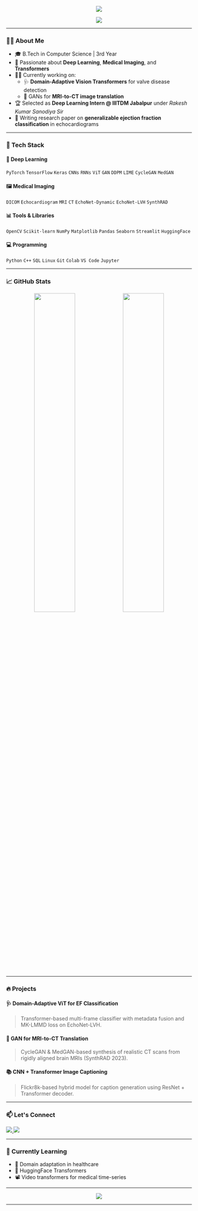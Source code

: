 <!-- Banner -->
<p align="center">
  <img src="https://capsule-render.vercel.app/api?type=waving&color=0:4e54c8,100:8f94fb&height=200&section=header&text=Hi%20I'm%20Sriman!&fontSize=40&fontAlignY=35&desc=Deep%20Learning%20%7C%20Medical%20AI%20%7C%20Transformer%20Wizard&descSize=20&descAlignY=55" />
</p>

<p align="center">
  <img src="https://readme-typing-svg.herokuapp.com?font=Fira+Code&weight=600&size=22&pause=1000&center=true&vCenter=true&width=435&lines=Deep+Learning+Intern+%40IIITDMJ;Researcher+%7C+AI+%7C+Healthcare;Transformers+%7C+GANs+%7C+ViT+%7C+RNNs;Code.+Train.+Deploy.+Repeat.">
</p>

---

### 👨‍💻 About Me
- 🎓 B.Tech in Computer Science | 3rd Year  
- 🧠 Passionate about **Deep Learning**, **Medical Imaging**, and **Transformers**  
- 👨‍🔬 Currently working on:  
  - 🩺 **Domain-Adaptive Vision Transformers** for valve disease detection  
  - 🧬 GANs for **MRI-to-CT image translation**
- 🏆 Selected as **Deep Learning Intern @ IIITDM Jabalpur** under *Rakesh Kumar Sanodiya Sir*
- 📝 Writing research paper on **generalizable ejection fraction classification** in echocardiograms  

---

### 🚀 Tech Stack

#### 🧠 Deep Learning
`PyTorch` `TensorFlow` `Keras` `CNNs` `RNNs` `ViT` `GAN` `DDPM` `LIME` `CycleGAN` `MedGAN`

#### 🖼️ Medical Imaging
`DICOM` `Echocardiogram` `MRI` `CT` `EchoNet-Dynamic` `EchoNet-LVH` `SynthRAD`

#### 📊 Tools & Libraries
`OpenCV` `Scikit-learn` `NumPy` `Matplotlib` `Pandas` `Seaborn` `Streamlit` `HuggingFace`

#### 💻 Programming
`Python` `C++` `SQL` `Linux` `Git` `Colab` `VS Code` `Jupyter`

---

### 📈 GitHub Stats

<p align="center">
  <img src="https://github-readme-stats.vercel.app/api?username=sriman-06&show_icons=true&theme=tokyonight&hide_border=true" width="47%" />
  <img src="https://streak-stats.demolab.com?user=sriman-06&theme=tokyonight&hide_border=true" width="47%" />
</p>

---

### 🔥 Projects

#### 🩺 Domain-Adaptive ViT for EF Classification  
> Transformer-based multi-frame classifier with metadata fusion and MK-LMMD loss on EchoNet-LVH.

#### 🧠 GAN for MRI-to-CT Translation  
> CycleGAN & MedGAN-based synthesis of realistic CT scans from rigidly aligned brain MRIs (SynthRAD 2023).

#### 📚 CNN + Transformer Image Captioning  
> Flickr8k-based hybrid model for caption generation using ResNet + Transformer decoder.

---

### 📫 Let's Connect

<p align="left">
  <a href="https://www.linkedin.com/in/sriman-narayana-00b86928b/" target="_blank">
    <img src="https://img.shields.io/badge/LinkedIn-blue?style=for-the-badge&logo=linkedin" />
  </a>
  <a href="23bcs094@iiitdmj.ac.in>
    <img src="https://img.shields.io/badge/Email-red?style=for-the-badge&logo=gmail" />
  </a>
  <a href="https://github.com/sriman-06" target="_blank">
    <img src="https://img.shields.io/badge/GitHub-black?style=for-the-badge&logo=github" />
  </a>
</p>

---

### 🧠 Currently Learning
- 🔬 Domain adaptation in healthcare  
- 🤗 HuggingFace Transformers  
- 📽️ Video transformers for medical time-series  

---

<p align="center">
  <img src="https://github-profile-trophy.vercel.app/?username=sriman-06&theme=tokyonight&margin-w=15&margin-h=15" />
</p>

---

